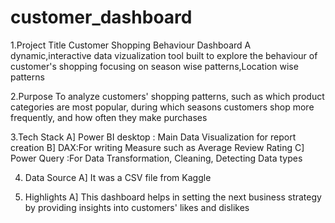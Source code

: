 # customer_dashboard
1.Project Title
Customer Shopping Behaviour Dashboard
A dynamic,interactive data vizualization tool built to explore the behaviour of customer's shopping focusing on season wise patterns,Location wise patterns


2.Purpose
To analyze customers' shopping patterns, such as which product categories are most popular, during which seasons customers shop more frequently, and how often they make purchases

3.Tech Stack
A] Power BI desktop : Main Data Visualization for report creation
B] DAX:For writing Measure such as Average Review Rating
C] Power Query :For Data Transformation, Cleaning, Detecting Data types


4. Data Source
A] It was a CSV file from Kaggle

5. Highlights
A] This dashboard helps in setting the next business strategy by providing insights into customers' likes and dislikes
 
